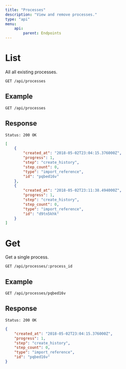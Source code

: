 ```yaml
---
title: "Processes"
description: "View and remove processes."
type: "api"
menu:
    api:
        parent: Endpoints
---
```


# List

All all existing processes.

```
GET /api/processes
```

## Example

```
GET /api/processes
```

## Response

```
Status: 200 OK
```

```json
[
	{
		"created_at": "2018-05-02T23:04:15.376000Z",
		"progress": 1,
		"step": "create_history",
		"step_count": 0,
		"type": "import_reference",
		"id": "pqbed16v"
	},
	{
		"created_at": "2018-05-02T23:11:38.494000Z",
		"progress": 1,
		"step": "create_history",
		"step_count": 0,
		"type": "import_reference",
		"id": "d9tn5khk"
	}
]
```

# Get

Get a single process.

```
GET /api/processes/:process_id
```

## Example

```
GET /api/processes/pqbed16v
```

## Response

```
Status: 200 OK
```

```json
{
	"created_at": "2018-05-02T23:04:15.376000Z",
	"progress": 1,
	"step": "create_history",
	"step_count": 0,
	"type": "import_reference",
	"id": "pqbed16v"
}
```
